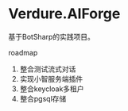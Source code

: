 # Verdure.AIForge
基于BotSharp的实践项目。

roadmap

1. 整合测试流式对话
2. 实现小智服务端插件
3. 整合keycloak多租户
4. 整合pgsql存储
